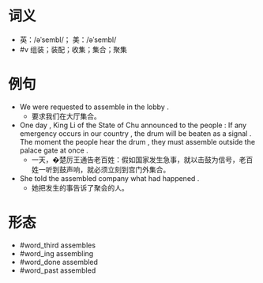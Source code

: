 # 词义
- 英：/əˈsembl/； 美：/əˈsembl/
- #v 组装；装配；收集；集合；聚集
# 例句
- We were requested to assemble in the lobby .
	- 要求我们在大厅集合。
- One day , King Li of the State of Chu announced to the people : If any emergency occurs in our country , the drum will be beaten as a signal . The moment the people hear the drum , they must assemble outside the palace gate at once .
	- 一天，�楚厉王通告老百姓：假如国家发生急事，就以击鼓为信号，老百姓一听到鼓声响，就必须立刻到宫门外集合。
- She told the assembled company what had happened .
	- 她把发生的事告诉了聚会的人。
# 形态
- #word_third assembles
- #word_ing assembling
- #word_done assembled
- #word_past assembled
